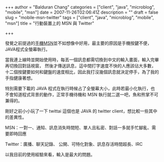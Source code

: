 +++
author = "Balduran Chang"
categories = ["client", "java", "microblog", "mobile", "msn"]
date = 2007-11-26T02:06:41Z
description = ""
draft = false
slug = "mobile-msn-twitter"
tags = ["client", "java", "microblog", "mobile", "msn"]
title = "行動裝置上的 MSN 與 Twitter"

+++


發覺之前提過的[手機MSN](http://www.cs.nctu.edu.tw/~changcc/wordpress/2007/11/11/msn_on_mobile/)並不如想像中好用，最主要的原因是手機按鍵不便，JAVA程式全螢幕執行。

當我連上線時並開始使用時，每丟一個訊息都需切換到中文的輸入畫面，輸入完畢再切換回對話視窗， 然後才傳送訊息，這中間打字速度不快的人應該佔大多數，十二個按鍵要如何和鍵盤的速度相比，因此我打沒幾個訊息就決定停手，為了我的手指健康著想。

特別需要下載的 JAVA 程式在執行時候占了全螢幕大小，此時若最小化執行，也不會知道程式背景的動作，正常手機待機和 MSN 執行就二選一吧，魚和熊掌不可兼得的。

剛好之前小小玩了一下 twittai 這個也是 JAVA 的 twitter client，想比較一些其中的差異性。

MSN：一對一、通知、訊息消失時間短、單人且私密、對話一多就手忙腳亂、需要即時回應

Twitter：廣播、聊天記錄、 公開、可特化對象、訊息存活時間超長、IRC

以我目前的使用經驗來看，輸入是最大的問題。


